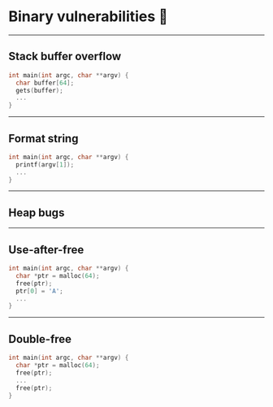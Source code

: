 # Binary vulnerabilities 🚀

---

## Stack buffer overflow

```c
int main(int argc, char **argv) {  
  char buffer[64];  
  gets(buffer);  
  ...
}
```

---

## Format string

```c
int main(int argc, char **argv) {  
  printf(argv[1]);  
  ...
}
```

---

## Heap bugs

---

## Use-after-free

```c
int main(int argc, char **argv) {  
  char *ptr = malloc(64);  
  free(ptr);  
  ptr[0] = 'A';  
  ...
}
```

---

## Double-free

```c
int main(int argc, char **argv) {  
  char *ptr = malloc(64);  
  free(ptr);  
  ...
  free(ptr);  
}
```
